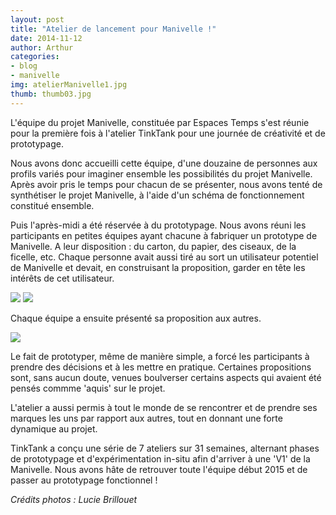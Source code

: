 ```yaml
---
layout: post
title: "Atelier de lancement pour Manivelle !"
date: 2014-11-12
author: Arthur
categories:
- blog
- manivelle
img: atelierManivelle1.jpg
thumb: thumb03.jpg
---
```


L'équipe du projet Manivelle, constituée par Espaces Temps s'est réunie pour la première fois à l'atelier TinkTank pour une journée de créativité et de prototypage.

 <!--more-->

Nous avons donc accueilli cette équipe, d'une douzaine de personnes aux profils variés pour imaginer ensemble les possibilités du projet Manivelle. Après avoir pris le temps pour chacun de se présenter, nous avons tenté de synthétiser le projet Manivelle, à l'aide d'un schéma de fonctionnement constitué ensemble.

Puis l'après-midi a été réservée à du prototypage. Nous avons réuni les participants en petites équipes ayant chacune à fabriquer un prototype de Manivelle. A leur disposition : du carton, du papier, des ciseaux, de la ficelle, etc. Chaque personne avait aussi tiré au sort un utilisateur potentiel de Manivelle et devait, en construisant la proposition, garder en tête les intérêts de cet utilisateur. 

<img src="{{site.baseurl}}/assets/img/blog/atelierManivelle4.jpg" class="img-responsive">

<img src="{{site.baseurl}}/assets/img/blog/atelierManivelle5.jpg" class="img-responsive">

Chaque équipe a ensuite présenté sa proposition aux autres. 

<img src="{{site.baseurl}}/assets/img/blog/atelierManivelle7.jpg" class="img-responsive">

Le fait de prototyper, même de manière simple, a forcé les participants à prendre des décisions et à les mettre en pratique. Certaines propositions sont, sans aucun doute, venues boulverser certains aspects qui avaient été pensés commme 'aquis' sur le projet. 

L'atelier a aussi permis à tout le monde de se rencontrer et de prendre ses marques les uns par rapport aux autres, tout en donnant une forte dynamique au projet. 

TinkTank a conçu une série de 7 ateliers sur 31 semaines, alternant phases de prototypage et d'expérimentation in-situ afin d'arriver à une 'V1' de la Manivelle. Nous avons hâte de retrouver toute l'équipe début 2015 et de passer au prototypage fonctionnel !

*Crédits photos : Lucie Brillouet*